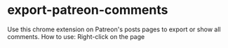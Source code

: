 # export-patreon-comments
Use this chrome extension on Patreon's posts pages to export or show all comments.
How to use: Right-click on the page
